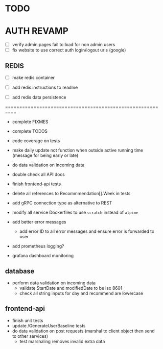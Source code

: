 # TODO
 
# AUTH REVAMP
- [ ] verify admin pages fail to load for non admin users
- [ ] fix website to use correct auth login/logout urls (google)

## REDIS
- [ ] make redis container
- [ ] add redis instructions to readme
- [ ] add redis data persistence


==========================================================
- complete FIXMES
- complete TODOS

- code coverage on tests

- make daily update not function when outside active running time (message for being early or late)

- do data validation on incoming data
- double check all API docs
- finish frontend-api tests

- delete all references to Recommmendation[].Week in tests
- add gRPC connection type as alternative to REST
- modify all service Dockerfiles to use `scratch` instead of `alpine`
- add better error messages
    - add error ID to all error messages and ensure error is forwarded to user
- add prometheus logging?
- grafana dashboard monitoring



## database
- perform data validation on incoming data
    - validate StartDate and modifiedDate to be iso 8601
    - check all string inputs for day and recommend are lowercase

## frontend-api
- finish unit tests
- update /GenerateUserBaseline tests
- do data validation on post requests (marshal to client object then send to other services)
    - test marshaling removes invalid extra data

